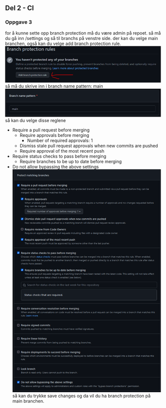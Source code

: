 

## Del 2 - CI

### Oppgave 3
for å kunne sette opp branch protection må du være admin på repoet.
så må du gå inn /settings og så til branchs på venstre side. 
der kan du velge main branchen, også kan du velge add branch protection rule.
![oppgave2.3.1.png](img/oppgave2.3.1.png)
så må du skrive inn i branch name pattern: main
![img.png](img/oppgave2.3.2.png)
så kan du velge disse reglene
- Require a pull request before merging
  - Require approvals before merging
    - Number of required approvals: 1
  - Dismiss stale pull request approvals when new commits are pushed
  - Require approval of the most recent push
- Require status checks to pass before merging
  - Require branches to be up to date before merging
- Do not allow bypassing the above settings
![img_2.png](img/oppgave2.3.3.png)
så kan du trykke save changes og da vil du ha branch protection på main branchen.